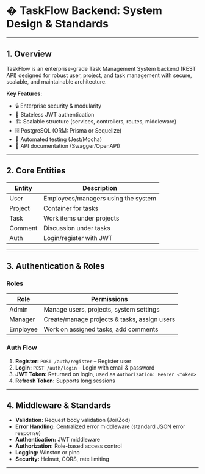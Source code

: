 # �️ TaskFlow Backend: System Design & Standards

---

## 1. Overview

TaskFlow is an enterprise-grade Task Management System backend (REST API) designed for robust user, project, and task management with secure, scalable, and maintainable architecture.

**Key Features:**

- 🔒 Enterprise security & modularity
- 🔑 Stateless JWT authentication
- 🏗️ Scalable structure (services, controllers, routes, middleware)
- 🗄️ PostgreSQL (ORM: Prisma or Sequelize)
- 🧪 Automated testing (Jest/Mocha)
- 📖 API documentation (Swagger/OpenAPI)

---

## 2. Core Entities

| Entity  | Description                         |
| ------- | ----------------------------------- |
| User    | Employees/managers using the system |
| Project | Container for tasks                 |
| Task    | Work items under projects           |
| Comment | Discussion under tasks              |
| Auth    | Login/register with JWT             |

---

## 3. Authentication & Roles

### Roles

| Role     | Permissions                                  |
| -------- | -------------------------------------------- |
| Admin    | Manage users, projects, system settings      |
| Manager  | Create/manage projects & tasks, assign users |
| Employee | Work on assigned tasks, add comments         |

### Auth Flow

1. **Register:** `POST /auth/register` – Register user
2. **Login:** `POST /auth/login` – Login with email & password
3. **JWT Token:** Returned on login, used as `Authorization: Bearer <token>`
4. **Refresh Token:** Supports long sessions

---

## 4. Middleware & Standards

- **Validation:** Request body validation (Joi/Zod)
- **Error Handling:** Centralized error middleware (standard JSON error response)
- **Authentication:** JWT middleware
- **Authorization:** Role-based access control
- **Logging:** Winston or pino
- **Security:** Helmet, CORS, rate limiting

---
